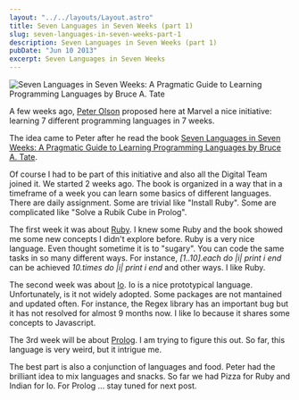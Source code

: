 ```yaml
---
layout: "../../layouts/Layout.astro"
title: Seven Languages in Seven Weeks (part 1)
slug: seven-languages-in-seven-weeks-part-1
description: Seven Languages in Seven Weeks (part 1)
pubDate: "Jun 10 2013"
excerpt: Seven Languages in Seven Weeks
---
```


![Seven Languages in Seven Weeks: A Pragmatic Guide to Learning Programming Languages by Bruce A. Tate](/images/7lanin7weeks2.jpg "Seven Languages in Seven Weeks: A Pragmatic Guide to Learning Programming Languages by Bruce A. Tate")

A few weeks ago, [Peter Olson](https://twitter.com/Dethtron5000) proposed here at Marvel a nice initiative: learning 7 different programming languages in 7 weeks.

The idea came to Peter after he read the book <a href="http://pragprog.com/book/btlang/seven-languages-in-seven-weeks">Seven Languages in Seven Weeks: A Pragmatic Guide to Learning Programming Languages by Bruce A. Tate</a>.

Of course I had to be part of this initiative and also all the Digital Team joined it.
We started 2 weeks ago. The book is organized in a way that in a timeframe of a week you can learn some basics of different languages.
There are daily assignment. Some are trivial like "Install Ruby". Some are complicated like "Solve a Rubik Cube in Prolog".

The first week it was about [Ruby](https://www.ruby-lang.org/en/).
I knew some Ruby and the book showed me some new concepts I didn't explore before.
Ruby is a very nice language. Even thought sometime it is to "sugary". You can code the same tasks in so many different ways.
For instance, _[1..10].each do |i| print i end_ can be achieved _10.times do |i| print i end_ and other ways.
I like Ruby.

The second week was about [Io](http://iolanguage.org/).
Io is a nice prototypical language. Unfortunately, is it not widely adopted.
Some packages are not mantained and updated often. For instance, the Regex library has an important bug but it has not resolved for almost 9 months now.
I like Io because it shares some concepts to Javascript.

The 3rd week will be about [Prolog](http://en.wikipedia.org/wiki/Prolog).
I am trying to figure this out. So far, this language is very weird, but it intrigue me.

The best part is also a conjunction of languages and food.
Peter had the brilliant idea to mix languages and snacks.
So far we had Pizza for Ruby and Indian for Io. For Prolog ... stay tuned for next post.
